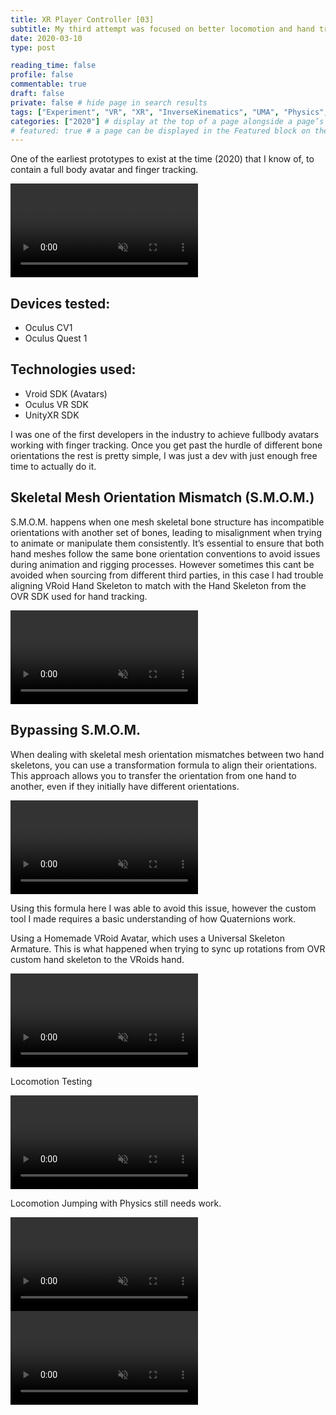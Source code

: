 ```yaml
---
title: XR Player Controller [03]
subtitle: My third attempt was focused on better locomotion and hand tracking for full body avatars
date: 2020-03-10
type: post

reading_time: false
profile: false
commentable: true
draft: false
private: false # hide page in search results
tags: ["Experiment", "VR", "XR", "InverseKinematics", "UMA", "Physics", "Unity"]
categories: ["2020"] # display at the top of a page alongside a page’s metadata
# featured: true # a page can be displayed in the Featured block on the homepage. This is useful for sticky, announcement blog posts or selected publications etc.
---
```


<p>One of the earliest prototypes to exist at the time (2020) that I know of, to contain a full body avatar and finger tracking.</p>

<div class="video_thing">
    <video muted autoplay="" name="media" loop=""><source src="https://raw.githack.com/Denchyaknow/GitSite_Dencho/Develop/assets/media/projects/XRPlayerController03/XRLog_2020_201.webm" type="video/mp4"></video>
</div>

<!--more-->

## Devices tested:
- Oculus CV1
- Oculus Quest 1

<!-- Technologies Used -->
## Technologies used:
- Vroid SDK (Avatars)
- Oculus VR SDK
- UnityXR SDK

<p>I was one of the first developers in the industry to achieve fullbody avatars working with finger tracking. Once you get past the hurdle of different bone orientations the rest is pretty simple, I was just a dev with just enough free time to actually do it.</p>

## Skeletal Mesh Orientation Mismatch (S.M.O.M.)
<p>S.M.O.M. happens when one mesh skeletal bone structure has incompatible orientations with another set of bones, leading to misalignment when trying to animate or manipulate them consistently. It’s essential to ensure that both hand meshes follow the same bone orientation conventions to avoid issues during animation and rigging processes. However sometimes this cant be avoided when sourcing from different third parties, in this case I had trouble aligning VRoid Hand Skeleton to match with the Hand Skeleton from the OVR SDK used for hand tracking.</p>

<div class="video_thing">
    <video muted autoplay="" name="media" loop=""><source src="https://raw.githack.com/Denchyaknow/GitSite_Dencho/Develop/assets/media/projects/XRPlayerController03/XRLog_2020_050.webm" type="video/mp4"></video>
</div>

## Bypassing S.M.O.M.
<p>When dealing with skeletal mesh orientation mismatches between two hand skeletons, you can use a transformation formula to align their orientations. This approach allows you to transfer the orientation from one hand to another, even if they initially have different orientations.</p>

<div class="video_thing">
    <video muted autoplay="" name="media" loop=""><source src="https://raw.githack.com/Denchyaknow/GitSite_Dencho/Develop/assets/media/projects/XRPlayerController03/XRLog_2020_198.webm" type="video/mp4"></video>
</div>

<p>Using this formula here I was able to avoid this issue, however the custom tool I made requires a basic understanding of how Quaternions work.</p>

<!--TODO: Show Math Formula and Code Snippet here-->

<p>Using a Homemade VRoid Avatar, which uses a Universal Skeleton Armature. This is what happened when trying to sync up rotations from OVR custom hand skeleton to the VRoids hand.</p>

<div class="video_thing">
    <video muted autoplay="" name="media" loop=""><source src="https://raw.githack.com/Denchyaknow/GitSite_Dencho/Develop/assets/media/projects/XRPlayerController03/XRLog_2020_201.webm" type="video/mp4"></video>
</div>

<p>Locomotion Testing</p>

<div class="video_thing">
    <video muted autoplay="" name="media" loop=""><source src="https://raw.githack.com/Denchyaknow/GitSite_Dencho/Develop/assets/media/projects/XRPlayerController03/XRLog_2020_213.webm" type="video/mp4"></video>
</div>

<p>Locomotion Jumping with Physics still needs work.</p>

<div class="video_thing">
    <video muted autoplay="" name="media" loop=""><source src="https://raw.githack.com/Denchyaknow/GitSite_Dencho/Develop/assets/media/projects/XRPlayerController03/XRLog_2020_216.webm" type="video/mp4"></video>
</div>

<div class="video_thing">
    <video muted autoplay="" name="media" loop=""><source src="https://raw.githack.com/Denchyaknow/GitSite_Dencho/Develop/assets/media/projects/XRPlayerController03/XRLog_2020_222.webm" type="video/mp4"></video>
</div>
